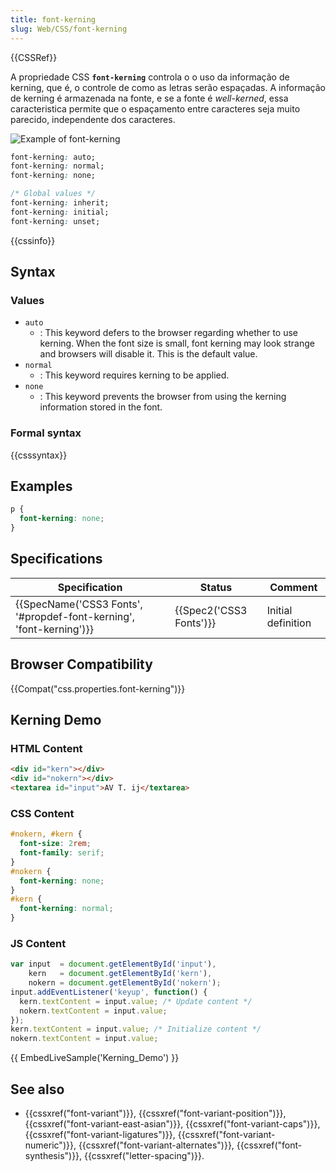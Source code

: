 ```yaml
---
title: font-kerning
slug: Web/CSS/font-kerning
---
```


{{CSSRef}}

A propriedade CSS **`font-kerning`** controla o o uso da informação de kerning, que é, o controle de como as letras serão espaçadas. A informação de kerning é armazenada na fonte, e se a fonte é _well-kerned_, essa caracteristica permite que o espaçamento entre caracteres seja muito parecido, independente dos caracteres.

![Example of font-kerning](https://mdn.mozillademos.org/files/8455/font-kerning.png)

```css
font-kerning: auto;
font-kerning: normal;
font-kerning: none;

/* Global values */
font-kerning: inherit;
font-kerning: initial;
font-kerning: unset;
```

{{cssinfo}}

## Syntax

### Values

- `auto`
  - : This keyword defers to the browser regarding whether to use kerning. When the font size is small, font kerning may look strange and browsers will disable it. This is the default value.
- `normal`
  - : This keyword requires kerning to be applied.
- `none`
  - : This keyword prevents the browser from using the kerning information stored in the font.

### Formal syntax

{{csssyntax}}

## Examples

```css
p {
  font-kerning: none;
}
```

## Specifications

| Specification                                                                            | Status                           | Comment            |
| ---------------------------------------------------------------------------------------- | -------------------------------- | ------------------ |
| {{SpecName('CSS3 Fonts', '#propdef-font-kerning', 'font-kerning')}} | {{Spec2('CSS3 Fonts')}} | Initial definition |

## Browser Compatibility

{{Compat("css.properties.font-kerning")}}

## Kerning Demo

### HTML Content

```html
<div id="kern"></div>
<div id="nokern"></div>
<textarea id="input">AV T. ij</textarea>
```

### CSS Content

```css
#nokern, #kern {
  font-size: 2rem;
  font-family: serif;
}
#nokern {
  font-kerning: none;
}
#kern {
  font-kerning: normal;
}
```

### JS Content

```js
var input  = document.getElementById('input'),
    kern   = document.getElementById('kern'),
    nokern = document.getElementById('nokern');
input.addEventListener('keyup', function() {
  kern.textContent = input.value; /* Update content */
  nokern.textContent = input.value;
});
kern.textContent = input.value; /* Initialize content */
nokern.textContent = input.value;
```

{{ EmbedLiveSample('Kerning_Demo') }}

## See also

- {{cssxref("font-variant")}}, {{cssxref("font-variant-position")}}, {{cssxref("font-variant-east-asian")}}, {{cssxref("font-variant-caps")}}, {{cssxref("font-variant-ligatures")}}, {{cssxref("font-variant-numeric")}}, {{cssxref("font-variant-alternates")}}, {{cssxref("font-synthesis")}}, {{cssxref("letter-spacing")}}.
